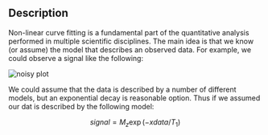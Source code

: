 ## Description
Non-linear curve fitting is a fundamental part of the quantitative analysis performed in multiple scientific disciplines.
The main idea is that we know (or assume) the model that describes an observed data.
For example, we could observe a signal like the following:

![noisy plot](https://github.com/JCardenasRdz/ScienceBlog/blob/master/2017_02_05/noisy_plot.png)

We could assume that the data is described by a number of different models, but an exponential decay is reasonable option. Thus if we assumed our dat is described by the following model:

$$ signal = M_z  \exp(-xdata/T_1) $$

